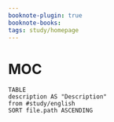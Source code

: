 ```yaml
---
booknote-plugin: true
booknote-books:
tags: study/homepage
---
```


# MOC
```dataview
TABLE 
description AS "Description"
from #study/english
SORT file.path ASCENDING
```
